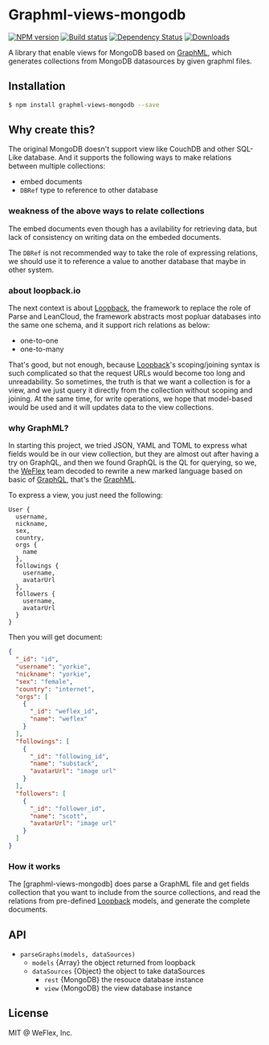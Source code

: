 # Graphml-views-mongodb

[![NPM version][npm-image]][npm-url]
[![Build status][travis-image]][travis-url]
[![Dependency Status][david-image]][david-url]
[![Downloads][downloads-image]][downloads-url]

A library that enable views for MongoDB based on [GraphML], which generates collections 
from MongoDB datasources by given graphml files.

## Installation

```sh
$ npm install graphml-views-mongodb --save
```

## Why create this?

The original MongoDB doesn't support view like CouchDB and other SQL-Like database. And
it supports the following ways to make relations between multiple collections:

- embed documents
- `DBRef` type to reference to other database

### weakness of the above ways to relate collections

The embed documents even though has a avilability for retrieving data, but lack of consistency
on writing data on the embeded documents.

The `DBRef` is not recommended way to take the role of expressing relations, we should use it
to reference a value to another database that maybe in other system.

### about loopback.io

The next context is about [Loopback], the framework to replace the role of Parse and LeanCloud,
the framework abstracts most popluar databases into the same one schema, and it support rich relations
as below:

- one-to-one
- one-to-many

That's good, but not enough, because [Loopback]'s scoping/joining syntax is such complicated so that
the request URLs would become too long and unreadability. So sometimes, the truth is that we want a collection
is for a view, and we just query it directly from the collection without scoping and joining. At the same time,
for write operations, we hope that model-based would be used and it will updates data to the view collections.

### why GraphML?

In starting this project, we tried JSON, YAML and TOML to express what fields would be in our view collection,
but they are almost out after having a try on GraphQL, and then we found GraphQL is the QL for querying, so we,
the [WeFlex] team decoded to rewrite a new marked language based on basic of [GraphQL], that's the [GraphML].

To express a view, you just need the following:

```
User {
  username,
  nickname,
  sex,
  country,
  orgs {
    name
  },
  followings {
    username,
    avatarUrl
  },
  followers {
    username,
    avatarUrl
  }
}
```

Then you will get document:

```JSON
{
  "_id": "id",
  "username": "yorkie",
  "nickname": "yorkie",
  "sex": "female",
  "country": "internet",
  "orgs": [
    {
      "_id": "weflex_id",
      "name": "weflex"
    }
  ],
  "followings": [
    {
      "_id": "following_id",
      "name": "substack",
      "avatarUrl": "image url"
    }
  ],
  "followers": [
    {
      "_id": "follower_id",
      "name": "scott",
      "avatarUrl": "image url"
    }
  ]
}
```

### How it works

The [graphml-views-mongodb] does parse a GraphML file and get fields collection that you want to include from
the source collections, and read the relations from pre-defined [Loopback] models, and generate the complete
documents.

## API

- `parseGraphs(models, dataSources)`
  - `models` {Array} the object returned from loopback
  - `dataSources` {Object} the object to take dataSources
    - `rest` {MongoDB} the resouce database instance
    - `view` {MongoDB} the view database instance

## License

MIT @ WeFlex, Inc.

[GraphQL]: https://github.com/facebook/graphql
[GraphML]: https://github.com/weflex/graphml
[Loopback]: https://github.com/strongloop/loopback
[WeFlex]: https://github.com/weflex

[npm-image]: https://img.shields.io/npm/v/graphml-views-mongodb.svg?style=flat-square
[npm-url]: https://npmjs.org/package/graphml-views-mongodb
[travis-image]: https://img.shields.io/travis/weflex/graphml-views-mongodb.svg?style=flat-square
[travis-url]: https://travis-ci.org/weflex/graphml-views-mongodb
[david-image]: http://img.shields.io/david/weflex/graphml-views-mongodb.svg?style=flat-square
[david-url]: https://david-dm.org/weflex/graphml-views-mongodb
[downloads-image]: http://img.shields.io/npm/dm/graphml-views-mongodb.svg?style=flat-square
[downloads-url]: https://npmjs.org/package/graphml-views-mongodb

